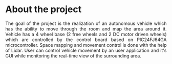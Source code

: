 # About the project
<p align="justify">
The goal of the project is the realization of an autonomous vehicle which has the ability to move through the room and map the area around it. Vehicle has a 4 wheel base (2 free wheels and 2 DC motor driven wheels) which are controlled by the control board based on PIC24FJ64GA microcontroller. Space mapping and movement control is done with the help of Lidar. User can control vehicle movement by an user application and it's GUI while monitoring the real-time view of the surrounding area.
</p>
